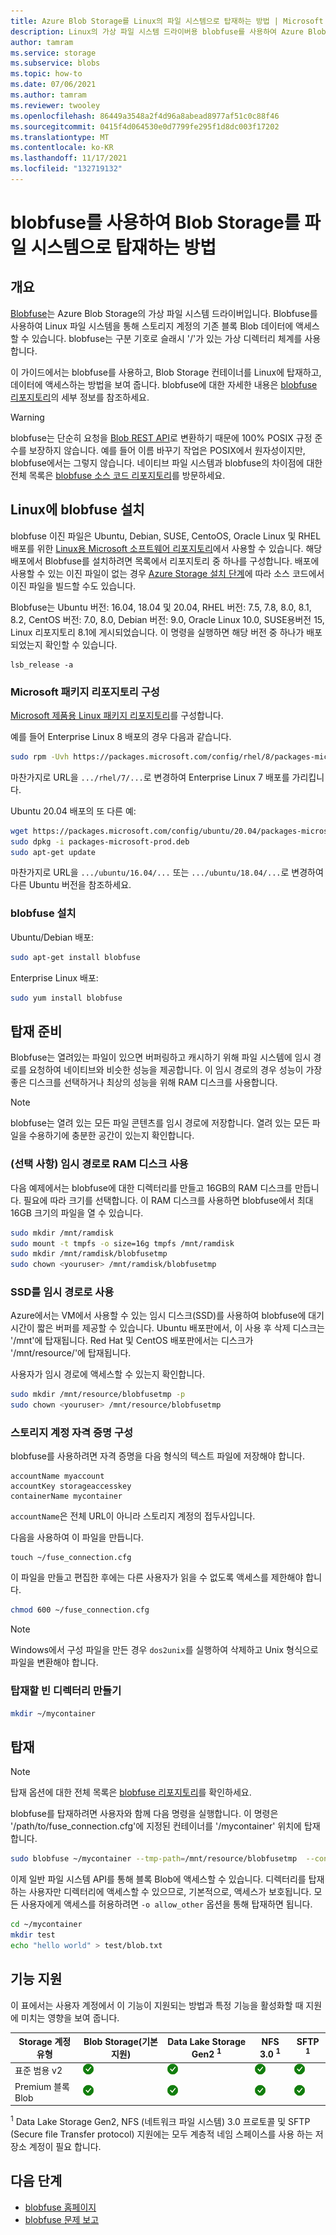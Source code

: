 ```yaml
---
title: Azure Blob Storage를 Linux의 파일 시스템으로 탑재하는 방법 | Microsoft Docs
description: Linux의 가상 파일 시스템 드라이버용 blobfuse를 사용하여 Azure Blob Storage 컨테이너를 탑재하는 방법에 대해 알아봅니다.
author: tamram
ms.service: storage
ms.subservice: blobs
ms.topic: how-to
ms.date: 07/06/2021
ms.author: tamram
ms.reviewer: twooley
ms.openlocfilehash: 86449a3548a2f4d96a8abead8977af51c0c88f46
ms.sourcegitcommit: 0415f4d064530e0d7799fe295f1d8dc003f17202
ms.translationtype: MT
ms.contentlocale: ko-KR
ms.lasthandoff: 11/17/2021
ms.locfileid: "132719132"
---
```

# <a name="how-to-mount-blob-storage-as-a-file-system-with-blobfuse"></a>blobfuse를 사용하여 Blob Storage를 파일 시스템으로 탑재하는 방법

## <a name="overview"></a>개요

[Blobfuse](https://github.com/Azure/azure-storage-fuse)는 Azure Blob Storage의 가상 파일 시스템 드라이버입니다. Blobfuse를 사용하여 Linux 파일 시스템을 통해 스토리지 계정의 기존 블록 Blob 데이터에 액세스할 수 있습니다. blobfuse는 구분 기호로 슬래시 '/'가 있는 가상 디렉터리 체계를 사용합니다.

이 가이드에서는 blobfuse를 사용하고, Blob Storage 컨테이너를 Linux에 탑재하고, 데이터에 액세스하는 방법을 보여 줍니다. blobfuse에 대한 자세한 내용은 [blobfuse 리포지토리](https://github.com/Azure/azure-storage-fuse)의 세부 정보를 참조하세요.

> [!WARNING]
> blobfuse는 단순히 요청을 [Blob REST API](/rest/api/storageservices/blob-service-rest-api)로 변환하기 때문에 100% POSIX 규정 준수를 보장하지 않습니다. 예를 들어 이름 바꾸기 작업은 POSIX에서 원자성이지만, blobfuse에서는 그렇지 않습니다.
> 네이티브 파일 시스템과 blobfuse의 차이점에 대한 전체 목록은 [blobfuse 소스 코드 리포지토리](https://github.com/azure/azure-storage-fuse)를 방문하세요.
>

## <a name="install-blobfuse-on-linux"></a>Linux에 blobfuse 설치

blobfuse 이진 파일은 Ubuntu, Debian, SUSE, CentoOS, Oracle Linux 및 RHEL 배포를 위한 [Linux용 Microsoft 소프트웨어 리포지토리](/windows-server/administration/Linux-Package-Repository-for-Microsoft-Software)에서 사용할 수 있습니다. 해당 배포에서 Blobfuse를 설치하려면 목록에서 리포지토리 중 하나를 구성합니다. 배포에 사용할 수 있는 이진 파일이 없는 경우 [Azure Storage 설치 단계](https://github.com/Azure/azure-storage-fuse/wiki/1.-Installation#option-2---build-from-source)에 따라 소스 코드에서 이진 파일을 빌드할 수도 있습니다.

Blobfuse는 Ubuntu 버전: 16.04, 18.04 및 20.04, RHEL 버전: 7.5, 7.8, 8.0, 8.1, 8.2, CentOS 버전: 7.0, 8.0, Debian 버전: 9.0, Oracle Linux 10.0, SUSE용버전 15, Linux 리포지토리 8.1에 게시되었습니다. 이 명령을 실행하면 해당 버전 중 하나가 배포되었는지 확인할 수 있습니다.

```
lsb_release -a
```

### <a name="configure-the-microsoft-package-repository"></a>Microsoft 패키지 리포지토리 구성

[Microsoft 제품용 Linux 패키지 리포지토리](/windows-server/administration/Linux-Package-Repository-for-Microsoft-Software)를 구성합니다.

예를 들어 Enterprise Linux 8 배포의 경우 다음과 같습니다.

```bash
sudo rpm -Uvh https://packages.microsoft.com/config/rhel/8/packages-microsoft-prod.rpm
```

마찬가지로 URL을 `.../rhel/7/...`로 변경하여 Enterprise Linux 7 배포를 가리킵니다.

Ubuntu 20.04 배포의 또 다른 예:

```bash
wget https://packages.microsoft.com/config/ubuntu/20.04/packages-microsoft-prod.deb
sudo dpkg -i packages-microsoft-prod.deb
sudo apt-get update
```

마찬가지로 URL을 `.../ubuntu/16.04/...` 또는 `.../ubuntu/18.04/...`로 변경하여 다른 Ubuntu 버전을 참조하세요.

### <a name="install-blobfuse"></a>blobfuse 설치

Ubuntu/Debian 배포:

```bash
sudo apt-get install blobfuse
```

Enterprise Linux 배포:

```bash    
sudo yum install blobfuse
```

## <a name="prepare-for-mounting"></a>탑재 준비

Blobfuse는 열려있는 파일이 있으면 버퍼링하고 캐시하기 위해 파일 시스템에 임시 경로를 요청하여 네이티브와 비슷한 성능을 제공합니다. 이 임시 경로의 경우 성능이 가장 좋은 디스크를 선택하거나 최상의 성능을 위해 RAM 디스크를 사용합니다.

> [!NOTE]
> blobfuse는 열려 있는 모든 파일 콘텐츠를 임시 경로에 저장합니다. 열려 있는 모든 파일을 수용하기에 충분한 공간이 있는지 확인합니다.
>

### <a name="optional-use-a-ramdisk-for-the-temporary-path"></a>(선택 사항) 임시 경로로 RAM 디스크 사용

다음 예제에서는 blobfuse에 대한 디렉터리를 만들고 16GB의 RAM 디스크를 만듭니다. 필요에 따라 크기를 선택합니다. 이 RAM 디스크를 사용하면 blobfuse에서 최대 16GB 크기의 파일을 열 수 있습니다. 

```bash
sudo mkdir /mnt/ramdisk
sudo mount -t tmpfs -o size=16g tmpfs /mnt/ramdisk
sudo mkdir /mnt/ramdisk/blobfusetmp
sudo chown <youruser> /mnt/ramdisk/blobfusetmp
```

### <a name="use-an-ssd-as-a-temporary-path"></a>SSD를 임시 경로로 사용

Azure에서는 VM에서 사용할 수 있는 임시 디스크(SSD)를 사용하여 blobfuse에 대기 시간이 짧은 버퍼를 제공할 수 있습니다. Ubuntu 배포판에서, 이 사용 후 삭제 디스크는 '/mnt'에 탑재됩니다. Red Hat 및 CentOS 배포판에서는 디스크가 '/mnt/resource/'에 탑재됩니다.

사용자가 임시 경로에 액세스할 수 있는지 확인합니다.

```bash
sudo mkdir /mnt/resource/blobfusetmp -p
sudo chown <youruser> /mnt/resource/blobfusetmp
```

### <a name="configure-your-storage-account-credentials"></a>스토리지 계정 자격 증명 구성

blobfuse를 사용하려면 자격 증명을 다음 형식의 텍스트 파일에 저장해야 합니다.

```
accountName myaccount
accountKey storageaccesskey
containerName mycontainer
```

`accountName`은 전체 URL이 아니라 스토리지 계정의 접두사입니다.

다음을 사용하여 이 파일을 만듭니다.

```
touch ~/fuse_connection.cfg
```

이 파일을 만들고 편집한 후에는 다른 사용자가 읽을 수 없도록 액세스를 제한해야 합니다.

```bash
chmod 600 ~/fuse_connection.cfg
```

> [!NOTE]
> Windows에서 구성 파일을 만든 경우 `dos2unix`를 실행하여 삭제하고 Unix 형식으로 파일을 변환해야 합니다. 
>

### <a name="create-an-empty-directory-for-mounting"></a>탑재할 빈 디렉터리 만들기


```bash
mkdir ~/mycontainer
```

## <a name="mount"></a>탑재

> [!NOTE]
> 탑재 옵션에 대한 전체 목록은 [blobfuse 리포지토리](https://github.com/Azure/azure-storage-fuse#mount-options)를 확인하세요.
>

blobfuse를 탑재하려면 사용자와 함께 다음 명령을 실행합니다. 이 명령은 '/path/to/fuse_connection.cfg'에 지정된 컨테이너를 '/mycontainer' 위치에 탑재합니다.

```bash
sudo blobfuse ~/mycontainer --tmp-path=/mnt/resource/blobfusetmp  --config-file=/path/to/fuse_connection.cfg -o attr_timeout=240 -o entry_timeout=240 -o negative_timeout=120
```

이제 일반 파일 시스템 API를 통해 블록 Blob에 액세스할 수 있습니다. 디렉터리를 탑재하는 사용자만 디렉터리에 액세스할 수 있으므로, 기본적으로, 액세스가 보호됩니다. 모든 사용자에게 액세스를 허용하려면 `-o allow_other` 옵션을 통해 탑재하면 됩니다.

```bash
cd ~/mycontainer
mkdir test
echo "hello world" > test/blob.txt
```

## <a name="feature-support"></a>기능 지원

이 표에서는 사용자 계정에서 이 기능이 지원되는 방법과 특정 기능을 활성화할 때 지원에 미치는 영향을 보여 줍니다.

| Storage 계정 유형 | Blob Storage(기본 지원) | Data Lake Storage Gen2 <sup>1</sup> | NFS 3.0 <sup>1</sup> | SFTP <sup>1</sup> |
|--|--|--|--|--|
| 표준 범용 v2 | ![예](../media/icons/yes-icon.png) |![예](../media/icons/yes-icon.png)              | ![예](../media/icons/yes-icon.png) | ![예](../media/icons/yes-icon.png) |
| Premium 블록 Blob          | ![예](../media/icons/yes-icon.png)|![예](../media/icons/yes-icon.png) | ![예](../media/icons/yes-icon.png) | ![예](../media/icons/yes-icon.png) |

<sup>1</sup> Data Lake Storage Gen2, NFS (네트워크 파일 시스템) 3.0 프로토콜 및 SFTP (Secure file Transfer protocol) 지원에는 모두 계층적 네임 스페이스를 사용 하는 저장소 계정이 필요 합니다.

## <a name="next-steps"></a>다음 단계

- [blobfuse 홈페이지](https://github.com/Azure/azure-storage-fuse#blobfuse)
- [blobfuse 문제 보고](https://github.com/Azure/azure-storage-fuse/issues)
